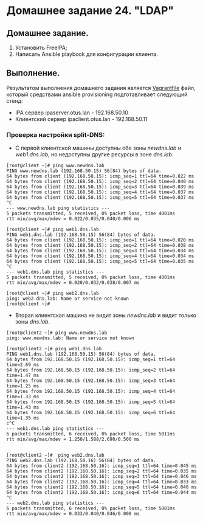 # Домашнее задание 24. "LDAP"

## Домашнее задание.

1. Установить FreeIPA;
2. Написать Ansible playbook для конфигурации клиента.


## Выполнение.

Результатом выполнения домашнего задания является [Vagrantfile](Vagrantfile) файл, который средствами ansible provisioning подготавливает следующий стенд:
-    IPA сервер ipaserver.otus.lan - 192.168.50.10
-    Клиентский сервер ipaclient.otus.lan - 192.168.50.11


### Проверка настройки split-DNS:

- С первой клиентской машины доступны обе зоны *newdns.lab* и *web1.dns.lab*, но недоступны другие ресурсы в зоне *dns.lab*.

```
[root@client ~]# ping www.newdns.lab
PING www.newdns.lab (192.168.50.15) 56(84) bytes of data.
64 bytes from client (192.168.50.15): icmp_seq=1 ttl=64 time=0.022 ms
64 bytes from client (192.168.50.15): icmp_seq=2 ttl=64 time=0.040 ms
64 bytes from client (192.168.50.15): icmp_seq=3 ttl=64 time=0.039 ms
64 bytes from client (192.168.50.15): icmp_seq=4 ttl=64 time=0.037 ms
64 bytes from client (192.168.50.15): icmp_seq=5 ttl=64 time=0.037 ms
^C
--- www.newdns.lab ping statistics ---
5 packets transmitted, 5 received, 0% packet loss, time 4001ms
rtt min/avg/max/mdev = 0.022/0.035/0.040/0.006 ms

[root@client ~]# ping web1.dns.lab
PING web1.dns.lab (192.168.50.15) 56(84) bytes of data.
64 bytes from client (192.168.50.15): icmp_seq=1 ttl=64 time=0.020 ms
64 bytes from client (192.168.50.15): icmp_seq=2 ttl=64 time=0.038 ms
64 bytes from client (192.168.50.15): icmp_seq=3 ttl=64 time=0.034 ms
64 bytes from client (192.168.50.15): icmp_seq=4 ttl=64 time=0.034 ms
64 bytes from client (192.168.50.15): icmp_seq=5 ttl=64 time=0.035 ms
^C
--- web1.dns.lab ping statistics ---
5 packets transmitted, 5 received, 0% packet loss, time 4001ms
rtt min/avg/max/mdev = 0.020/0.032/0.038/0.007 ms

[root@client ~]# ping web2.dns.lab
ping: web2.dns.lab: Name or service not known
[root@client ~]#
```

- Вторая клиентская машина не видит зоны *newdns.lab* и видит только зоны *dns.lab*.
```
[root@client2 ~]# ping www.newdns.lab
ping: www.newdns.lab: Name or service not known

[root@client2 ~]# ping web1.dns.lab
PING web1.dns.lab (192.168.50.15) 56(84) bytes of data.
64 bytes from 192.168.50.15 (192.168.50.15): icmp_seq=1 ttl=64 time=2.69 ms
64 bytes from 192.168.50.15 (192.168.50.15): icmp_seq=2 ttl=64 time=1.47 ms
64 bytes from 192.168.50.15 (192.168.50.15): icmp_seq=3 ttl=64 time=1.25 ms
64 bytes from 192.168.50.15 (192.168.50.15): icmp_seq=4 ttl=64 time=1.33 ms
64 bytes from 192.168.50.15 (192.168.50.15): icmp_seq=5 ttl=64 time=1.43 ms
64 bytes from 192.168.50.15 (192.168.50.15): icmp_seq=6 ttl=64 time=1.35 ms
c^C
--- web1.dns.lab ping statistics ---
6 packets transmitted, 6 received, 0% packet loss, time 5011ms
rtt min/avg/max/mdev = 1.250/1.588/2.690/0.500 ms


[root@client2 ~]#  ping web2.dns.lab
PING web2.dns.lab (192.168.50.16) 56(84) bytes of data.
64 bytes from client2 (192.168.50.16): icmp_seq=1 ttl=64 time=0.045 ms
64 bytes from client2 (192.168.50.16): icmp_seq=2 ttl=64 time=0.035 ms
64 bytes from client2 (192.168.50.16): icmp_seq=3 ttl=64 time=0.046 ms
64 bytes from client2 (192.168.50.16): icmp_seq=4 ttl=64 time=0.033 ms
64 bytes from client2 (192.168.50.16): icmp_seq=5 ttl=64 time=0.040 ms
64 bytes from client2 (192.168.50.16): icmp_seq=6 ttl=64 time=0.044 ms
^C
--- web2.dns.lab ping statistics ---
6 packets transmitted, 6 received, 0% packet loss, time 5001ms
rtt min/avg/max/mdev = 0.033/0.040/0.046/0.008 ms
```
